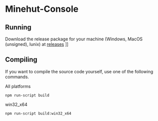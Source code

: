 # Minehut-Console

## Running
Download the release package for your machine (Windows, MacOS (unsigned), lunix) at [releases](/releases)
]]
## Compiling
If you want to compile the source code yourself, use one of the following commands.

All platforms
``` 
npm run-script build
```

win32_x64
```
npm run-script build:win32_x64
```
